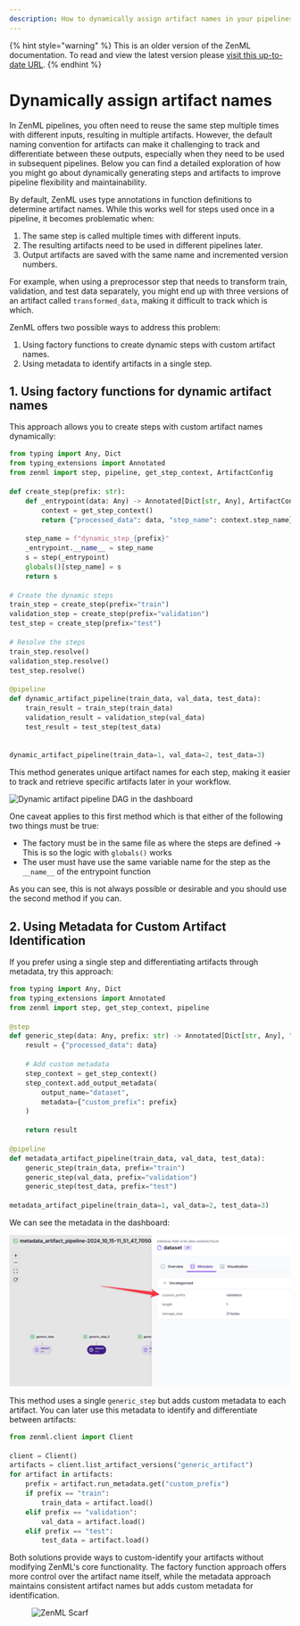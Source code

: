 ```yaml
---
description: How to dynamically assign artifact names in your pipelines.
---
```


{% hint style="warning" %}
This is an older version of the ZenML documentation. To read and view the latest version please [visit this up-to-date URL](https://docs.zenml.io).
{% endhint %}


# Dynamically assign artifact names

In ZenML pipelines, you often need to reuse the same step multiple times with
different inputs, resulting in multiple artifacts. However, the default naming
convention for artifacts can make it challenging to track and differentiate
between these outputs, especially when they need to be used in subsequent
pipelines. Below you can find a detailed exploration of how you might go about dynamically generating steps and artifacts to improve pipeline flexibility and maintainability.

By default, ZenML uses type annotations in function definitions to determine artifact names. While this works well for steps used once in a pipeline, it becomes problematic when:

1. The same step is called multiple times with different inputs.
2. The resulting artifacts need to be used in different pipelines later.
3. Output artifacts are saved with the same name and incremented version numbers.

For example, when using a preprocessor step that needs to transform train, validation, and test data separately, you might end up with three versions of an artifact called `transformed_data`, making it difficult to track which is which.

ZenML offers two possible ways to address this problem:

1. Using factory functions to create dynamic steps with custom artifact names.
2. Using metadata to identify artifacts in a single step.

## 1. Using factory functions for dynamic artifact names

This approach allows you to create steps with custom artifact names dynamically:

```python
from typing import Any, Dict
from typing_extensions import Annotated
from zenml import step, pipeline, get_step_context, ArtifactConfig

def create_step(prefix: str):
    def _entrypoint(data: Any) -> Annotated[Dict[str, Any], ArtifactConfig(name=f"{prefix}_artifact")]:
        context = get_step_context()
        return {"processed_data": data, "step_name": context.step_name}

    step_name = f"dynamic_step_{prefix}"
    _entrypoint.__name__ = step_name
    s = step(_entrypoint)
    globals()[step_name] = s
    return s

# Create the dynamic steps
train_step = create_step(prefix="train")
validation_step = create_step(prefix="validation")
test_step = create_step(prefix="test")

# Resolve the steps
train_step.resolve()
validation_step.resolve()
test_step.resolve()

@pipeline
def dynamic_artifact_pipeline(train_data, val_data, test_data):
    train_result = train_step(train_data)
    validation_result = validation_step(val_data)
    test_result = test_step(test_data)


dynamic_artifact_pipeline(train_data=1, val_data=2, test_data=3)
```

This method generates unique artifact names for each step, making it easier to
track and retrieve specific artifacts later in your workflow.

![Dynamic artifact pipeline DAG in the
dashboard](../../.gitbook/assets/dynamic_artifact_pipeline.png)

One caveat applies to this first method which is that either of the following
two things must be true:

- The factory must be in the same file as where the steps are defined -> This is
  so the logic with `globals()` works
- The user must have use the same variable name for the step as the `__name__`
  of the entrypoint function

As you can see, this is not always possible or desirable and you should use
the second method if you can.

## 2. Using Metadata for Custom Artifact Identification

If you prefer using a single step and differentiating artifacts through metadata, try this approach:

```python
from typing import Any, Dict
from typing_extensions import Annotated
from zenml import step, get_step_context, pipeline

@step
def generic_step(data: Any, prefix: str) -> Annotated[Dict[str, Any], "dataset"]:
    result = {"processed_data": data}

    # Add custom metadata
    step_context = get_step_context()
    step_context.add_output_metadata(
        output_name="dataset",
        metadata={"custom_prefix": prefix}
    )

    return result

@pipeline
def metadata_artifact_pipeline(train_data, val_data, test_data):
    generic_step(train_data, prefix="train")
    generic_step(val_data, prefix="validation")
    generic_step(test_data, prefix="test")

metadata_artifact_pipeline(train_data=1, val_data=2, test_data=3)
```

We can see the metadata in the dashboard:

![Metadata visible in the dashboard](../../.gitbook/assets/metadata_artifact_pipeline.png)

This method uses a single `generic_step` but adds custom metadata to each artifact. You can later use this metadata to identify and differentiate between artifacts:

```python
from zenml.client import Client

client = Client()
artifacts = client.list_artifact_versions("generic_artifact")
for artifact in artifacts:
    prefix = artifact.run_metadata.get("custom_prefix")
    if prefix == "train":
        train_data = artifact.load()
    elif prefix == "validation":
        val_data = artifact.load()
    elif prefix == "test":
        test_data = artifact.load()
```

Both solutions provide ways to custom-identify your artifacts without modifying
ZenML's core functionality. The factory function approach offers more control
over the artifact name itself, while the metadata approach maintains consistent
artifact names but adds custom metadata for identification.

<!-- For scarf -->
<figure><img alt="ZenML Scarf" referrerpolicy="no-referrer-when-downgrade" src="https://static.scarf.sh/a.png?x-pxid=f0b4f458-0a54-4fcd-aa95-d5ee424815bc" /></figure>


